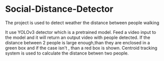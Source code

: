 # Social-Distance-Detector
The project is used to detect weather the distance between people walking

It use YOLOv3 detector which is a pretrained model.
Feed a video input to the model and it will return an output video with people detected. 
If the distance between 2 people is large enough,than they are enclosed in a green box and if the case isn't , than a red box is shown.
Centroid tracking system is used to calculate the distance betwen two people.


